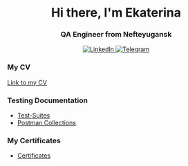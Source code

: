 <div id="Im" align="center">
    <h1>Hi there, I'm  Ekaterina </h1>
    <h3>QA Engineer from Nefteyugansk</h3>
</div>

<div id="socials" align="center">
    <a href="https://www.linkedin.com/in/ekaterina-burlakova-95b05825b/">
    <img src="https://img.shields.io/badge/LinkedIn-blue?style=for-the-badge&logo=linkedin&logoColor=white" alt="LinkedIn"/>
  </a>
    <a href="https://t.me/ludanimo">
    <img src="https://img.shields.io/badge/Telegram-blue?style=for-the-badge&logo=telegram&logoColor=white" alt="Telegram"/>
  </a>
</div>


### My CV
[Link to my CV](https://drive.google.com/file/d/1iSWRAXMyHDxO8IX9CmvuweBcsoDn8fs3/view?usp=drive_link)

### Testing Documentation

- [Test-Suites](https://drive.google.com/drive/folders/1krzVkqv9mH689aHLGhwrGALMRI1mqaVP?usp=sharing)
- [Postman Collections](https://drive.google.com/drive/folders/1gdE1AEmlH-oJ17bFFXpdaZlb4t1UV40b?usp=drive_link)

### My Certificates
- [Certificates](https://drive.google.com/drive/folders/1Rs7E1aA7Y-nOFKeZQQ7YguWtAoqSY_bK?usp=sharing)
